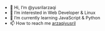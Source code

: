 - 👋 Hi, I’m @yusrilarzaqi
- 👀 I’m interested in Web Developer & Linux
- 🌱 I’m currently learning JavaScript & Python
- 📫 How to reach me [arzaqiyusril](https://mail.google.com/mail/u/1/?view=cm&fs=1&to=arzaqiyusril@gmail.com&tf=1)

<!---
yusrilarzaqi/yusrilarzaqi is a ✨ special ✨ repository because its `README.md` (this file) appears on your GitHub profile.
You can click the Preview link to take a look at your changes.
--->
